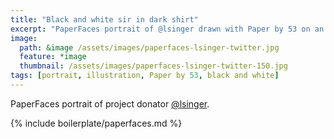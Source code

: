 ```yaml
---
title: "Black and white sir in dark shirt"
excerpt: "PaperFaces portrait of @lsinger drawn with Paper by 53 on an iPad."
image: 
  path: &image /assets/images/paperfaces-lsinger-twitter.jpg 
  feature: *image
  thumbnail: /assets/images/paperfaces-lsinger-twitter-150.jpg
tags: [portrait, illustration, Paper by 53, black and white]
---
```


PaperFaces portrait of project donator [@lsinger](http://twitter.com/lsinger).

{% include boilerplate/paperfaces.md %}
